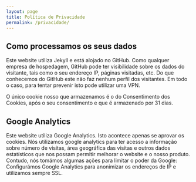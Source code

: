 ```yaml
---
layout: page
title: Política de Privacidade
permalink: /privacidade/
---
```


## Como processamos os seus dados

Este website utiliza Jekyll e está alojado no GitHub. 
Como qualquer empresa de hospedagem, GitHub pode ter visibilidade sobre os dados do visitante, tais como o seu endereço IP,
páginas visitadas, etc.
Do que conhecemos do GitHub este não faz nenhum perfil dos visitantes.
Em todo o caso, para tentar prevenir isto pode utilizar uma VPN.

O único cookie nosso que armazenamos é o do Consentimento dos Cookies, após o seu consentimento e que é armazenado por 31 dias.

## Google Analytics

Este website utiliza Google Analytics. Isto acontece apenas se aprovar os cookies.
Nós utilizamos google analytics para ter acesso a informação sobre número de visitas, área geográfica das visitas e outros dados estatísticos que nos possam permitir melhorar o website e o nosso produto.
Contudo, nós tomámos algumas ações para limitar o poder da Google:
Configurámos Google Analytics para anonimizar os endereços de IP e utilizamos sempre SSL.

